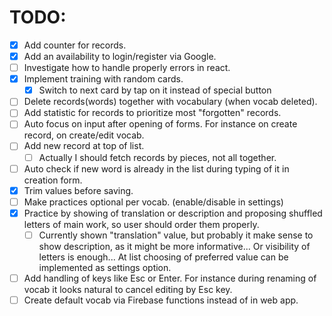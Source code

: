 # TODO:

 - [x] Add counter for records.
 - [x] Add an availability to login/register via Google.
 - [ ] Investigate how to handle properly errors in react.
 - [x] Implement training with random cards.
   - [x] Switch to next card by tap on it instead of special button
 - [ ] Delete records(words) together with vocabulary (when vocab deleted).
 - [ ] Add statistic for records to prioritize most "forgotten" records.
 - [ ] Auto focus on input after opening of forms. For instance on create record, on create/edit vocab.
 - [ ] Add new record at top of list.
   - [ ] Actually I should fetch records by pieces, not all together.
 - [ ] Auto check if new word is already in the list during typing of it in creation form.
 - [x] Trim values before saving.
 - [ ] Make practices optional per vocab. (enable/disable in settings)
 - [x] Practice by showing of translation or description and proposing shuffled letters of main work, so user should order them properly.
   - [ ] Currently shown "translation" value, but probably it make sense to show description, as it might be more informative... Or visibility of letters is enough... At list choosing of preferred value can be implemented as settings option.
 - [ ] Add handling of keys like Esc or Enter. For instance during renaming of vocab it looks natural to cancel editing by Esc key.
 - [ ] Create default vocab via Firebase functions instead of in web app.
